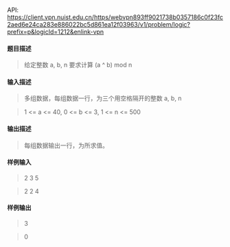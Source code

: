 API: https://client.vpn.nuist.edu.cn/https/webvpn893ff9021738b0357186c0f23fc2aed6e24ca283e886022bc5d861ea12f03963/v1/problem/logic?prefix=p&logicId=1212&enlink-vpn

#### 题目描述
> 给定整数 a, b, n 要求计算 (a ^ b) mod n

#### 输入描述
> 多组数据，每组数据一行，为三个用空格隔开的整数 a, b, n

> 1 <= a <= 40, 0 <= b <= 3, 1 <= n <= 500

#### 输出描述
> 每组数据输出一行，为所求值。

#### 样例输入
> 2 3 5

> 2 2 4

#### 样例输出
> 3

> 0